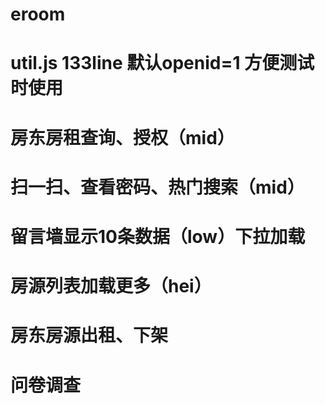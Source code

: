 # eroom
# util.js 133line 默认openid=1  方便测试时使用

# 房东房租查询、授权（mid）
# 扫一扫、查看密码、热门搜索（mid）
# 留言墙显示10条数据（low）下拉加载

# 房源列表加载更多（hei）
# 房东房源出租、下架
# 问卷调查



